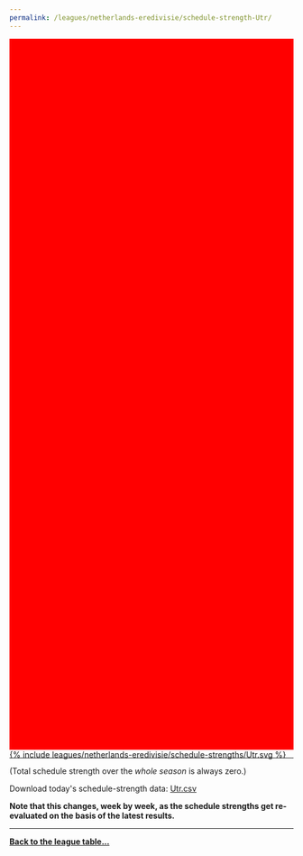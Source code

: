 ```yaml
---
permalink: /leagues/netherlands-eredivisie/schedule-strength-Utr/
---
```


<style>
.svg-wrap {
    background-color:red;
    height:0;
    padding-top:250%; /* 350px/550px */
    position: relative;
}

svg {
    background-color: white;
    height: 100%;
    display:block;
    width: 100%;
    position: absolute;
    top:0;
    left:0;
}
</style>


<div class="svg-wrap">
{% include leagues/netherlands-eredivisie/schedule-strengths/Utr.svg %}
</div>

-----

(Total schedule strength over the *whole season* is always zero.)


Download today's schedule-strength data: [Utr.csv](/assets/leagues/netherlands-eredivisie/2023/schedule-strengths/Utr.csv)

**Note that this changes, week by week, as the schedule strengths get re-evaluated on the
basis of the latest results.**

-----

[**Back to the league table...**](/leagues/netherlands-eredivisie)


